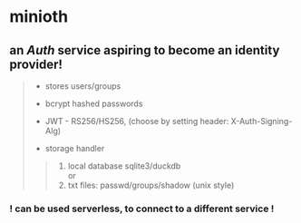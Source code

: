 # minioth

## an **_Auth_** service aspiring to become an identity provider!

> - stores users/groups
>
> - bcrypt hashed passwords
>
> - JWT - RS256/HS256, (choose by setting header: X-Auth-Signing-Alg)
>
> - storage handler
>> 1. local database sqlite3/duckdb
>> <br>or
>> 2. txt files: passwd/groups/shadow (unix style)


### **! can be used serverless, to connect to a different service !**